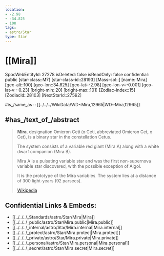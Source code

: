 ```yaml
---
location:
- -2.98
- -34.825
- 100
tags:
- astro/Star
type: Star
---
```


# [[Mira]] 

SpocWebEntityId: 27278
isDeleted: false
isReadOnly: false
confidential: public
[star-class::M7]
[star-class-id::28193]
[Mass-sol::]
[name::Mira]
[geo-alt::100]
[geo-lon::34.825]
[geo-lat::-2.98]
[geo-lon-v::-0.001]
[geo-lat-v::-0.23]
[bright-min::20]
[bright-max::101]
[Zodiac-index::15]
[ZodiacId::28103]
[NextStarId::27592]

#is_/same_as :: [[../../../WikiData/WD~Mira,12965|WD~Mira,12965]] 

## #has_/text_of_/abstract 

> **Mira**, designation Omicron Ceti (ο Ceti, abbreviated Omicron Cet, ο Cet), 
> is a binary star in the constellation Cetus. 
> 
> The system consists of a variable red giant (Mira A) 
> along with a white dwarf companion (Mira B). 
> 
> Mira A is a pulsating variable star and was the first non-supernova variable star discovered, 
> with the possible exception of Algol. 
> 
> It is the prototype of the Mira variables. 
> The system lies at a distance of 300 light-years (92 parsecs).
>
> [Wikipedia](https://en.wikipedia.org/wiki/Mira)

## Confidential Links & Embeds: 
- [[../../../_Standards/astro/Star/Mira|Mira]] 
- [[../../../_public/astro/Star/Mira.public|Mira.public]] 
- [[../../../_internal/astro/Star/Mira.internal|Mira.internal]] 
- [[../../../_protect/astro/Star/Mira.protect|Mira.protect]] 
- [[../../../_private/astro/Star/Mira.private|Mira.private]] 
- [[../../../_personal/astro/Star/Mira.personal|Mira.personal]] 
- [[../../../_secret/astro/Star/Mira.secret|Mira.secret]] 
